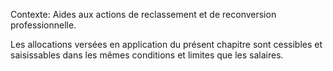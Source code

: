 Contexte: Aides aux actions de reclassement et de reconversion professionnelle.

Les allocations versées en application du présent chapitre sont cessibles et saisissables dans les mêmes conditions et limites que les salaires.